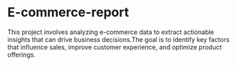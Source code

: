 # E-commerce-report
This project involves analyzing e-commerce data to extract actionable insights that can drive business decisions.The goal is to identify key factors that influence sales, improve customer experience, and optimize product offerings.
